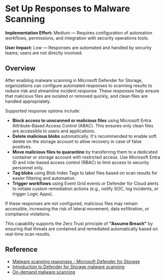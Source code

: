 # Set Up Responses to Malware Scanning

**Implementation Effort:** Medium — Requires configuration of automation workflows, permissions, and integration with security operations tools.

**User Impact:** Low — Responses are automated and handled by security teams; users are not directly involved.

## Overview

After enabling malware scanning in Microsoft Defender for Storage, organizations can configure automated responses to scanning results to reduce risk and streamline incident response. These responses help ensure that malicious files are isolated or removed quickly, and clean files are handled appropriately.

Supported response options include:

- **Block access to unscanned or malicious files** using Microsoft Entra Attribute-Based Access Control (ABAC). This ensures only clean files are accessible to users and applications.
- **Delete malicious blobs** automatically. It's recommended to enable soft delete on the storage account to allow recovery in case of false positives.
- **Move malicious files to quarantine** by transferring them to a dedicated container or storage account with restricted access. Use Microsoft Entra ID and role-based access control (RBAC) to limit access to security personnel only.
- **Tag blobs** using Blob Index Tags to label files based on scan results for easier filtering and automation.
- **Trigger workflows** using Event Grid events or Defender for Cloud alerts to initiate custom remediation actions (e.g., notify SOC, log incidents, or trigger Logic Apps).

If these responses are not configured, malicious files may remain accessible, increasing the risk of lateral movement, data exfiltration, or compliance violations.

This capability supports the Zero Trust principle of **"Assume Breach"** by ensuring that threats are contained and remediated automatically based on real-time scan results.

## Reference

- [Malware scanning responses - Microsoft Defender for Storage](https://learn.microsoft.com/en-us/azure/defender-for-cloud/defender-for-storage-configure-malware-scan)  
- [Introduction to Defender for Storage malware scanning](https://learn.microsoft.com/en-us/azure/defender-for-cloud/introduction-malware-scanning)  
- [On-demand malware scanning](https://learn.microsoft.com/en-us/azure/defender-for-cloud/on-demand-malware-scanning)

